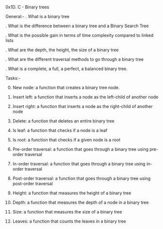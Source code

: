 0x1D. C - Binary trees

General:-
  . What is a binary tree

  . What is the difference between a binary tree and a Binary Search Tree

  . What is the possible gain in terms of time complexity compared to linked lists

  . What are the depth, the height, the size of a binary tree

  . What are the different traversal methods to go through a binary tree

  . What is a complete, a full, a perfect, a balanced binary tree.

Tasks:-

 0. New node:
   a function that creates a binary tree node.
 
 1. Insert left:
   a function that inserts a node as the left-child of another node
  
 2. Insert right:
   a function that inserts a node as the right-child of another node

 3. Delete:
   a function that deletes an entire binary tree

 4. Is leaf:
   a function that checks if a node is a leaf

 5. Is root:
   a function that checks if a given node is a root

 6. Pre-order traversal:
   a function that goes through a binary tree using pre-order traversal

 7. In-order traversal:
   a function that goes through a binary tree using in-order traversal

 8. Post-order traversal:
   a function that goes through a binary tree using post-order traversal

 9. Height:
   a function that measures the height of a binary tree

 10. Depth:
   a function that measures the depth of a node in a binary tree

 11. Size:
   a function that measures the size of a binary tree

 12. Leaves:
   a function that counts the leaves in a binary tree
